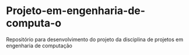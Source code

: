 # Projeto-em-engenharia-de-computa-o
Repositório para desenvolvimento do projeto da disciplina de projetos em engenharia de computação 
